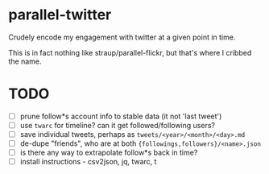 # parallel-twitter

Crudely encode my engagement with twitter at a given point in time.

This is in fact nothing like straup/parallel-flickr, but that's where
I cribbed the name.

# TODO

- [ ] prune follow\*s account info to stable data (it not 'last tweet')
- [ ] use `twarc` for timeline? can it get followed/following users?
- [ ] save individual tweets, perhaps as `tweets/<year>/<month>/<day>.md`
- [ ] de-dupe "friends", who are at both `{followings,followers}/<name>.json`
- [ ] is there any way to extrapolate follow\*s back in time?
- [ ] install instructions - csv2json, jq, twarc, t

